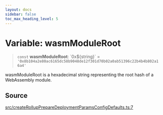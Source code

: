 ```yaml
---
layout: docs
sidebar: false
toc_max_heading_level: 5
---
```


# Variable: wasmModuleRoot

> `const` **wasmModuleRoot**: \`0x$\{string\}\` = `'0x8b104a2e80ac6165dc58b9048de12f301d70b02a0ab51396c22b4b4b802a16a4'`

wasmModuleRoot is a hexadecimal string representing the root hash of a
WebAssembly module.

## Source

[src/createRollupPrepareDeploymentParamsConfigDefaults.ts:7](https://github.com/anegg0/arbitrum-orbit-sdk/blob/b24cbe9cd68eb30d18566196d2c909bd4086db10/src/createRollupPrepareDeploymentParamsConfigDefaults.ts#L7)
